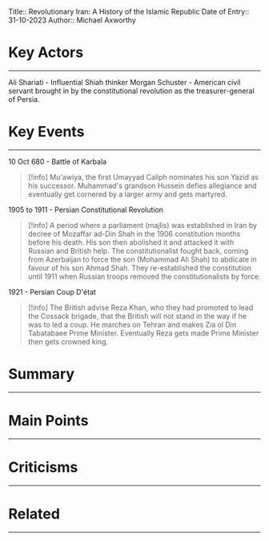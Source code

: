 Title:: Revolutionary Iran: A History of the Islamic Republic
Date of Entry:: 31-10-2023
Author:: Michael Axworthy

# Key Actors
___
Ali Shariati - Influential Shiah thinker
Morgan Schuster - American civil servant brought in by the constitutional revolution as the treasurer-general of Persia.

# Key Events
___
10 Oct 680 - Battle of Karbala

>[!info]
>Mu'awiya, the first Umayyad Caliph nominates his son Yazid as his successor. Muhammad's grandson Hussein defies allegiance and eventually get cornered by a larger army and gets martyred.

1905 to 1911 - Persian Constitutional Revolution

>[!info]
>A period where a parliament (majlis) was established in Iran by decree of Mozaffar ad-Din Shah in the 1906 constitution months before his death. His son then abolished it and attacked it with Russian and British help. The constitutionalist fought back, coming from Azerbaijan to force the son (Mohammad Ali Shah) to abdicate in favour of his son Ahmad Shah. They re-established the constitution until 1911 when Russian troops removed the constitutionalists by force.

1921 - Persian Coup D'état

>[!info]
>The British advise Reza Khan, who they had promoted to lead the Cossack brigade, that the British will not stand in the way if he was to led a coup. He marches on Tehran and makes Zia ol Din Tabatabaee Prime Minister. Eventually Reza gets made Prime Minister then gets crowned king.





# Summary
___

# Main Points
___

# Criticisms
___

# Related
___

